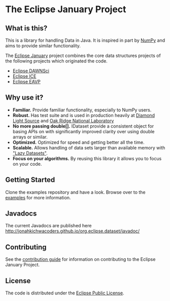 # The Eclipse January Project 

## What is this?

This is a library for handling Data in Java. It is inspired in part by [NumPy](http://www.numpy.org/) and aims to provide similar functionality.

The [Eclipse January](https://github.com/eclipse/january) project combines the core data structures projects of the following projects which originated the code.

* [Eclipse DAWNSci](https://github.com/eclipse/dawnsci)
* [Eclipse ICE](https://github.com/eclipse/ice)
* [Eclipse EAVP](https://github.com/eclipse/eavp)

## Why use it?

* **Familiar.** Provide familiar functionality, especially to NumPy users.
* **Robust.** Has test suite and is used in production heavily at [Diamond Light Source](http://www.diamond.ac.uk/) and [Oak Ridge National Laboratory](https://www.ornl.gov/)
* **No more passing double[].** IDataset provide a consistent object for basing APIs on with significantly improved clarity over using double arrays or similar.
* **Optimized.** Optimized for speed and getting better all the time.
* **Scalable.** Allows handling of data sets larger than available memory with ["Lazy Datasets"](org.eclipse.january/src/org/eclipse/january/dataset/ILazyDataset.java).
* **Focus on your algorithms.** By reusing this library it allows you to focus on your code.

## Getting Started

Clone the examples repository and have a look. Browse over to the [examples](org.eclipse.january.examples) for more information.

## Javadocs

The current Javadocs are published here http://jonahkichwacoders.github.io/org.eclipse.dataset/javadoc/

## Contributing

See the [contribution guide](CONTRIBUTING.md) for information on contributing to the Eclipse January Project.

## License

The code is distributed under the [Eclipse Public License](LICENSE).
